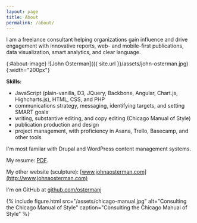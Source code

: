 ```yaml
---
layout: page
title: About
permalink: /about/
---
```


I am a freelance consultant helping organizations gain influence and drive engagement with innovative reports, web- and mobile-first publications, data visualization, smart analytics, and clear language. 

{:#about-image}
![John Osterman]({{ site.url }}/assets/john-osterman.jpg){:width="200px"}

**Skills:** 

- JavaScript (plain-vanilla, D3, JQuery, Backbone, Angular, Chart.js, Highcharts.js), HTML, CSS, and PHP
- communications strategy, messaging, identifying targets, and setting SMART goals
- writing, substantive editing, and copy editing (Chicago Manual of Style)
- publication production and design 
- project management, with proficiency in Asana, Trello, Basecamp, and other tools

I'm most familar with Drupal and WordPress content management systems.

My resume: [PDF](../assets/osterman-resume-050217.pdf).

My other website (sculpture): [www.johnaosterman.com](http://www.johnaosterman.com)

I'm on GitHub at [github.com/ostermanj](http://github.com/ostermanj)

{% include figure.html src="/assets/chicago-manual.jpg" alt="Consulting the Chicago Manual of Style"  caption="Consulting the Chicago Manual of Style" %}
